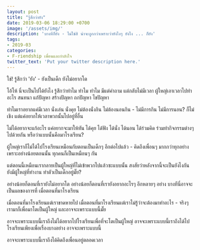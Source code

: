 ```yaml
---
layout: post
title: "รู้สึกว่ายัง"
date: 2019-03-06 18:29:00 +0700
image: '/assets/img/'
description: 'บางทีก็ยัง - ไม่ใช่สิ น่าจะถูกกว่าเพราะว่ายังไงๆ ยังไง ... ก็ยัง'
tags:
- 2019-03
categories:
- F-riendship เพื่อนและกำลังใจ
twitter_text: 'Put your twitter description here.'
---
```

ใช่! รู้สึกว่า 'ยัง' - ยังเป็นเด็ก ยังไม่อยากโต

โอ้โห้ นี่จะเป็นไปได้ยังไง รู้สึกว่าทำไม ทำไม ทำไม มีแต่คำถาม แต่กลับไม่มีเวลา ผู้ใหญ่เอาเวลาไปทำอะไร สนทนา แก้ปัญหา สร้างปัญหา ถกปัญหา ไขปัญหา

ทำไมเราอยากแค่มีเวลา นั่งเล่น นั่งคุย ไม่ต้องนั่งกิน ไม่ต้องนอนกิน - ไม่มีการกิน ไม่มีการนอน? ก็ไม่เชิง แต่แค่อยากให้เวลาพวกนั้นไปอยู่ที่อื่น

ไม่ได้อยากจะแก้อะไร แค่อยากจะมาให้ทัน ได้คุย ได้ฟัง ได้นั่ง ได้นอน ได้ร่วมคิด ร่วมทำกิจกรรมต่างๆ ไปด้วยกัน หรือว่าแบบนั้นคือมาโรงเรียน?

ผู้ใหญ่เราก็ไม่ได้ไปโรงเรียนเหมือนกับตอนเป็นเด็กๆ อีกต่อไปแล้ว - คิดถึงเพื่อนๆ มากกว่าทุกอย่าง เพราะอย่างน้อยตอนนั้น ทุกคนก็เป็นเหมือนๆ กัน

แต่ตอนนี้เหมือนเรากลายเป็นผู้ใหญ่ที่ไม่เข้าพวกไปแล้วซะแบบนั้น สงสัยว่าหลังจากนี้จะเป็นยังไงกัน ยังมีผู้ใหญ่ที่ทำงาน ทำตัวเป็นเด็กอยู่มั๊ย?

อย่างน้อยก็ตอนที่เรายังไม่อยากโต อย่างน้อยก็ตอนที่เรายังอยากอะไรๆ อีกหลายๆ อย่าง บางทีนี่อาจจะเป็นผลของการที่ เมื่อตอนที่มาโรงเรียน

เมื่อตอนที่มาโรงเรียนแต่เราขาดหายไป เมื่อตอนที่มาโรงเรียนแต่เราไม่รู้ว่าจะต้องมาทำอะไร - จริงๆ เรามาก็เพื่อมาโตเป็นผู้ใหญ่ และอาจจะเพราะแบบนี้มั๊ย

อาจจะเพราะแบบนี้เราถึงไม่ได้อยากไปโรงเรียนเพื่อที่จะโตเป็นผู้ใหญ่ อาจจะเพราะแบบนี้เราถึงได้ไปโรงเรียนเพียงเพื่อเรื่องบางอย่าง อาจจะเพราะแบบนี้

อาจจะเพราะแบบนี้เราถึงได้คิดถึงเพื่อนอยู่ตลอดเวลา
